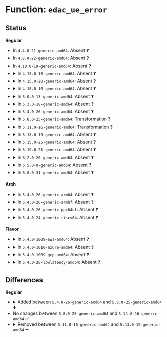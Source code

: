 # Function: <code>edac_ue_error</code>

## Status
<b>Regular</b>
<ul>
<li>
In <code>4.4.0-21-generic-amd64</code>: Absent ❓
</li>
<li>
In <code>4.8.0-22-generic-amd64</code>: Absent ❓
</li>
<li>
In <code>4.10.0-19-generic-amd64</code>: Absent ❓
</li>
<li>
<details>
<summary>In <code>4.13.0-16-generic-amd64</code>: Absent ❓</summary>

```json
{
  "name": "edac_ue_error",
  "collision_type": "Unique Static",
  "inline_type": "Full",
  "funcs": [
    {
      "addr": 18446744071586562652,
      "name": "edac_ue_error",
      "external": false,
      "loc": "drivers/edac/edac_mc.c:1017",
      "file": "drivers/edac/edac_mc.c",
      "inline": "not declared, inlined",
      "caller_inline": [
        "drivers/edac/edac_mc.c:edac_raw_mc_handle_error"
      ],
      "caller_func": []
    }
  ],
  "symbols": []
}
```
</details>
</li>
<li>
<details>
<summary>In <code>4.15.0-20-generic-amd64</code>: Absent ❓</summary>

```json
{
  "name": "edac_ue_error",
  "collision_type": "Unique Static",
  "inline_type": "Full",
  "funcs": [
    {
      "addr": 18446744071587030172,
      "name": "edac_ue_error",
      "external": false,
      "loc": "drivers/edac/edac_mc.c:1022",
      "file": "drivers/edac/edac_mc.c",
      "inline": "not declared, inlined",
      "caller_inline": [
        "drivers/edac/edac_mc.c:edac_raw_mc_handle_error"
      ],
      "caller_func": []
    }
  ],
  "symbols": []
}
```
</details>
</li>
<li>
<details>
<summary>In <code>4.18.0-10-generic-amd64</code>: Absent ❓</summary>

```json
{
  "name": "edac_ue_error",
  "collision_type": "Unique Static",
  "inline_type": "Full",
  "funcs": [
    {
      "addr": 18446744071587328787,
      "name": "edac_ue_error",
      "external": false,
      "loc": "drivers/edac/edac_mc.c:1024",
      "file": "drivers/edac/edac_mc.c",
      "inline": "not declared, inlined",
      "caller_inline": [
        "drivers/edac/edac_mc.c:edac_raw_mc_handle_error"
      ],
      "caller_func": []
    }
  ],
  "symbols": []
}
```
</details>
</li>
<li>
<details>
<summary>In <code>5.0.0-13-generic-amd64</code>: Absent ❓</summary>

```json
{
  "name": "edac_ue_error",
  "collision_type": "Unique Static",
  "inline_type": "Full",
  "funcs": [
    {
      "addr": 18446744071587507123,
      "name": "edac_ue_error",
      "external": false,
      "loc": "drivers/edac/edac_mc.c:1017",
      "file": "drivers/edac/edac_mc.c",
      "inline": "not declared, inlined",
      "caller_inline": [
        "drivers/edac/edac_mc.c:edac_raw_mc_handle_error"
      ],
      "caller_func": []
    }
  ],
  "symbols": []
}
```
</details>
</li>
<li>
<details>
<summary>In <code>5.3.0-18-generic-amd64</code>: Absent ❓</summary>

```json
{
  "name": "edac_ue_error",
  "collision_type": "Unique Static",
  "inline_type": "Full",
  "funcs": [
    {
      "addr": 18446744071587781083,
      "name": "edac_ue_error",
      "external": false,
      "loc": "drivers/edac/edac_mc.c:1013",
      "file": "drivers/edac/edac_mc.c",
      "inline": "not declared, inlined",
      "caller_inline": [
        "drivers/edac/edac_mc.c:edac_raw_mc_handle_error"
      ],
      "caller_func": []
    }
  ],
  "symbols": []
}
```
</details>
</li>
<li>
<details>
<summary>In <code>5.4.0-26-generic-amd64</code>: Absent ❓</summary>

```json
{
  "name": "edac_ue_error",
  "collision_type": "Unique Static",
  "inline_type": "Full",
  "funcs": [
    {
      "addr": 18446744071587985787,
      "name": "edac_ue_error",
      "external": false,
      "loc": "drivers/edac/edac_mc.c:1006",
      "file": "drivers/edac/edac_mc.c",
      "inline": "not declared, inlined",
      "caller_inline": [
        "drivers/edac/edac_mc.c:edac_raw_mc_handle_error"
      ],
      "caller_func": []
    }
  ],
  "symbols": []
}
```
</details>
</li>
<li>
<details>
<summary>In <code>5.8.0-25-generic-amd64</code>: Transformation ❓</summary>

```c
void edac_ue_error(struct edac_raw_error_desc * e)
```

```json
{
  "name": "edac_ue_error",
  "collision_type": "Unique Static",
  "inline_type": "No",
  "funcs": [
    {
      "addr": 0,
      "name": "edac_ue_error",
      "external": false,
      "loc": "drivers/edac/edac_mc.c:938",
      "file": "drivers/edac/edac_mc.c",
      "inline": "seen, unknown",
      "caller_inline": [],
      "caller_func": [
        "drivers/edac/edac_mc.c:edac_raw_mc_handle_error"
      ]
    }
  ],
  "symbols": [
    {
      "addr": 18446744071588839968,
      "name": "edac_ue_error",
      "section": ".text",
      "bind": "STB_LOCAL",
      "size": 217
    },
    {
      "addr": 18446744071588844389,
      "name": "edac_ue_error.cold",
      "section": ".text",
      "bind": "STB_LOCAL",
      "size": 214
    }
  ]
}
```
</details>
</li>
<li>
<details>
<summary>In <code>5.11.0-16-generic-amd64</code>: Transformation ❓</summary>

```c
void edac_ue_error(struct edac_raw_error_desc * e)
```

```json
{
  "name": "edac_ue_error",
  "collision_type": "Unique Static",
  "inline_type": "No",
  "funcs": [
    {
      "addr": 0,
      "name": "edac_ue_error",
      "external": false,
      "loc": "drivers/edac/edac_mc.c:942",
      "file": "drivers/edac/edac_mc.c",
      "inline": "seen, unknown",
      "caller_inline": [],
      "caller_func": [
        "drivers/edac/edac_mc.c:edac_raw_mc_handle_error"
      ]
    }
  ],
  "symbols": [
    {
      "addr": 18446744071588856144,
      "name": "edac_ue_error",
      "section": ".text",
      "bind": "STB_LOCAL",
      "size": 217
    },
    {
      "addr": 18446744071591593882,
      "name": "edac_ue_error.cold",
      "section": ".text",
      "bind": "STB_LOCAL",
      "size": 214
    }
  ]
}
```
</details>
</li>
<li>
<details>
<summary>In <code>5.13.0-19-generic-amd64</code>: Absent ❓</summary>

```json
{
  "name": "edac_ue_error",
  "collision_type": "Unique Static",
  "inline_type": "Full",
  "funcs": [
    {
      "addr": 18446744071588744251,
      "name": "edac_ue_error",
      "external": false,
      "loc": "drivers/edac/edac_mc.c:942",
      "file": "drivers/edac/edac_mc.c",
      "inline": "not declared, inlined",
      "caller_inline": [
        "drivers/edac/edac_mc.c:edac_raw_mc_handle_error"
      ],
      "caller_func": []
    }
  ],
  "symbols": []
}
```
</details>
</li>
<li>
<details>
<summary>In <code>5.15.0-25-generic-amd64</code>: Absent ❓</summary>

```json
{
  "name": "edac_ue_error",
  "collision_type": "Unique Static",
  "inline_type": "Full",
  "funcs": [
    {
      "addr": 18446744071589434712,
      "name": "edac_ue_error",
      "external": false,
      "loc": "drivers/edac/edac_mc.c:945",
      "file": "drivers/edac/edac_mc.c",
      "inline": "not declared, inlined",
      "caller_inline": [
        "drivers/edac/edac_mc.c:edac_raw_mc_handle_error"
      ],
      "caller_func": []
    }
  ],
  "symbols": []
}
```
</details>
</li>
<li>
<details>
<summary>In <code>5.19.0-21-generic-amd64</code>: Absent ❓</summary>

```json
{
  "name": "edac_ue_error",
  "collision_type": "Unique Static",
  "inline_type": "Full",
  "funcs": [
    {
      "addr": 18446744071590912835,
      "name": "edac_ue_error",
      "external": false,
      "loc": "drivers/edac/edac_mc.c:870",
      "file": "drivers/edac/edac_mc.c",
      "inline": "not declared, inlined",
      "caller_inline": [
        "drivers/edac/edac_mc.c:edac_raw_mc_handle_error"
      ],
      "caller_func": []
    }
  ],
  "symbols": []
}
```
</details>
</li>
<li>
<details>
<summary>In <code>6.2.0-20-generic-amd64</code>: Absent ❓</summary>

```json
{
  "name": "edac_ue_error",
  "collision_type": "Unique Static",
  "inline_type": "Full",
  "funcs": [
    {
      "addr": 18446744071592610861,
      "name": "edac_ue_error",
      "external": false,
      "loc": "drivers/edac/edac_mc.c:869",
      "file": "drivers/edac/edac_mc.c",
      "inline": "not declared, inlined",
      "caller_inline": [
        "drivers/edac/edac_mc.c:edac_raw_mc_handle_error"
      ],
      "caller_func": []
    }
  ],
  "symbols": []
}
```
</details>
</li>
<li>
<details>
<summary>In <code>6.5.0-9-generic-amd64</code>: Absent ❓</summary>

```json
{
  "name": "edac_ue_error",
  "collision_type": "Unique Static",
  "inline_type": "Full",
  "funcs": [
    {
      "addr": 18446744071593041469,
      "name": "edac_ue_error",
      "external": false,
      "loc": "drivers/edac/edac_mc.c:869",
      "file": "drivers/edac/edac_mc.c",
      "inline": "not declared, inlined",
      "caller_inline": [
        "drivers/edac/edac_mc.c:edac_raw_mc_handle_error"
      ],
      "caller_func": []
    }
  ],
  "symbols": []
}
```
</details>
</li>
<li>
<details>
<summary>In <code>6.8.0-31-generic-amd64</code>: Absent ❓</summary>

```json
{
  "name": "edac_ue_error",
  "collision_type": "Unique Static",
  "inline_type": "Full",
  "funcs": [
    {
      "addr": 18446744071593792909,
      "name": "edac_ue_error",
      "external": false,
      "loc": "drivers/edac/edac_mc.c:870",
      "file": "drivers/edac/edac_mc.c",
      "inline": "not declared, inlined",
      "caller_inline": [
        "drivers/edac/edac_mc.c:edac_raw_mc_handle_error"
      ],
      "caller_func": []
    }
  ],
  "symbols": []
}
```
</details>
</li>
</ul>
<b>Arch</b>
<ul>
<li>
<details>
<summary>In <code>5.4.0-26-generic-arm64</code>: Absent ❓</summary>

```json
{
  "name": "edac_ue_error",
  "collision_type": "Unique Static",
  "inline_type": "Full",
  "funcs": [
    {
      "addr": 18446603336501231020,
      "name": "edac_ue_error",
      "external": false,
      "loc": "drivers/edac/edac_mc.c:1006",
      "file": "drivers/edac/edac_mc.c",
      "inline": "not declared, inlined",
      "caller_inline": [
        "drivers/edac/edac_mc.c:edac_raw_mc_handle_error"
      ],
      "caller_func": []
    }
  ],
  "symbols": []
}
```
</details>
</li>
<li>
<details>
<summary>In <code>5.4.0-26-generic-armhf</code>: Absent ❓</summary>

```json
{
  "name": "edac_ue_error",
  "collision_type": "Unique Static",
  "inline_type": "Full",
  "funcs": [
    {
      "addr": 3233734064,
      "name": "edac_ue_error",
      "external": false,
      "loc": "drivers/edac/edac_mc.c:1006",
      "file": "drivers/edac/edac_mc.c",
      "inline": "not declared, inlined",
      "caller_inline": [
        "drivers/edac/edac_mc.c:edac_raw_mc_handle_error"
      ],
      "caller_func": []
    }
  ],
  "symbols": []
}
```
</details>
</li>
<li>
<details>
<summary>In <code>5.4.0-26-generic-ppc64el</code>: Absent ❓</summary>

```json
{
  "name": "edac_ue_error",
  "collision_type": "Unique Static",
  "inline_type": "Full",
  "funcs": [
    {
      "addr": 13835058055294759396,
      "name": "edac_ue_error",
      "external": false,
      "loc": "drivers/edac/edac_mc.c:1006",
      "file": "drivers/edac/edac_mc.c",
      "inline": "not declared, inlined",
      "caller_inline": [
        "drivers/edac/edac_mc.c:edac_raw_mc_handle_error"
      ],
      "caller_func": []
    }
  ],
  "symbols": []
}
```
</details>
</li>
<li>
<details>
<summary>In <code>5.4.0-24-generic-riscv64</code>: Absent ❓</summary>

```json
{
  "name": "edac_ue_error",
  "collision_type": "Unique Static",
  "inline_type": "Full",
  "funcs": [
    {
      "addr": 18446743936277925466,
      "name": "edac_ue_error",
      "external": false,
      "loc": "drivers/edac/edac_mc.c:1006",
      "file": "drivers/edac/edac_mc.c",
      "inline": "not declared, inlined",
      "caller_inline": [
        "drivers/edac/edac_mc.c:edac_raw_mc_handle_error"
      ],
      "caller_func": []
    }
  ],
  "symbols": []
}
```
</details>
</li>
</ul>
<b>Flavor</b>
<ul>
<li>
<details>
<summary>In <code>5.4.0-1009-aws-amd64</code>: Absent ❓</summary>

```json
{
  "name": "edac_ue_error",
  "collision_type": "Unique Static",
  "inline_type": "Full",
  "funcs": [
    {
      "addr": 18446744071587616763,
      "name": "edac_ue_error",
      "external": false,
      "loc": "drivers/edac/edac_mc.c:1006",
      "file": "drivers/edac/edac_mc.c",
      "inline": "not declared, inlined",
      "caller_inline": [
        "drivers/edac/edac_mc.c:edac_raw_mc_handle_error"
      ],
      "caller_func": []
    }
  ],
  "symbols": []
}
```
</details>
</li>
<li>
<details>
<summary>In <code>5.4.0-1010-azure-amd64</code>: Absent ❓</summary>

```json
{
  "name": "edac_ue_error",
  "collision_type": "Unique Static",
  "inline_type": "Full",
  "funcs": [
    {
      "addr": 18446744071587384779,
      "name": "edac_ue_error",
      "external": false,
      "loc": "drivers/edac/edac_mc.c:1006",
      "file": "drivers/edac/edac_mc.c",
      "inline": "not declared, inlined",
      "caller_inline": [
        "drivers/edac/edac_mc.c:edac_raw_mc_handle_error"
      ],
      "caller_func": []
    }
  ],
  "symbols": []
}
```
</details>
</li>
<li>
<details>
<summary>In <code>5.4.0-1009-gcp-amd64</code>: Absent ❓</summary>

```json
{
  "name": "edac_ue_error",
  "collision_type": "Unique Static",
  "inline_type": "Full",
  "funcs": [
    {
      "addr": 18446744071587941931,
      "name": "edac_ue_error",
      "external": false,
      "loc": "drivers/edac/edac_mc.c:1006",
      "file": "drivers/edac/edac_mc.c",
      "inline": "not declared, inlined",
      "caller_inline": [
        "drivers/edac/edac_mc.c:edac_raw_mc_handle_error"
      ],
      "caller_func": []
    }
  ],
  "symbols": []
}
```
</details>
</li>
<li>
<details>
<summary>In <code>5.4.0-26-lowlatency-amd64</code>: Absent ❓</summary>

```json
{
  "name": "edac_ue_error",
  "collision_type": "Unique Static",
  "inline_type": "Full",
  "funcs": [
    {
      "addr": 18446744071588057211,
      "name": "edac_ue_error",
      "external": false,
      "loc": "drivers/edac/edac_mc.c:1006",
      "file": "drivers/edac/edac_mc.c",
      "inline": "not declared, inlined",
      "caller_inline": [
        "drivers/edac/edac_mc.c:edac_raw_mc_handle_error"
      ],
      "caller_func": []
    }
  ],
  "symbols": []
}
```
</details>
</li>
</ul>

## Differences
<b>Regular</b>
<ul>
<li>
<details>
<summary>Added between <code>5.4.0-26-generic-amd64</code> and <code>5.8.0-25-generic-amd64</code> ➕</summary>

```c
void edac_ue_error(struct edac_raw_error_desc * e)
```
</details>
</li>
<li>
No changes between <code>5.8.0-25-generic-amd64</code> and <code>5.11.0-16-generic-amd64</code> ✅
</li>
<li>
<details>
<summary>Removed between <code>5.11.0-16-generic-amd64</code> and <code>5.13.0-19-generic-amd64</code> ➖</summary>

```c
void edac_ue_error(struct edac_raw_error_desc * e)
```
</details>
</li>
</ul>
